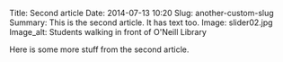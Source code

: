 Title: Second article
Date: 2014-07-13 10:20
Slug: another-custom-slug
Summary: This is the second article. It has text too.
Image: slider02.jpg
Image_alt: Students walking in front of O'Neill Library

Here is some more stuff from the second article.